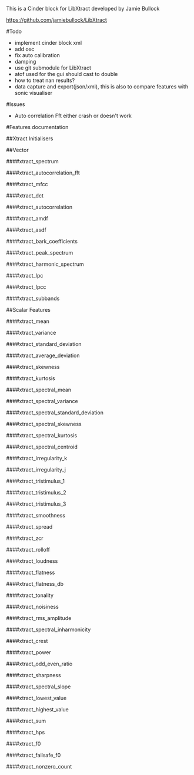 This is a Cinder block for LibXtract developed by Jamie Bullock

https://github.com/jamiebullock/LibXtract

#Todo

* implement cinder block xml
* add osc
* fix auto calibration
* damping
* use git submodule for LibXtract
* atof used for the gui should cast to double
* how to treat nan results?
* data capture and export(json/xml), this is also to compare features with sonic visualiser



#Issues

* Auto correlation Fft either crash or doesn't work


#Features documentation


##Xtract Initialisers




##Vector

####xtract_spectrum

 
####xtract_autocorrelation_fft

 
####xtract_mfcc

 
####xtract_dct

 
####xtract_autocorrelation

 
####xtract_amdf

 
####xtract_asdf

 
####xtract_bark_coefficients

 
####xtract_peak_spectrum

 
####xtract_harmonic_spectrum

 
####xtract_lpc

 
####xtract_lpcc

 
####xtract_subbands
	
	
	
	
##Scalar Features

####xtract_mean

 
####xtract_variance

 
####xtract_standard_deviation

 
####xtract_average_deviation

 
####xtract_skewness

 
####xtract_kurtosis

 
####xtract_spectral_mean

 
####xtract_spectral_variance

 
####xtract_spectral_standard_deviation

 
####xtract_spectral_skewness

 
####xtract_spectral_kurtosis

 
####xtract_spectral_centroid

 
####xtract_irregularity_k

 
####xtract_irregularity_j

 
####xtract_tristimulus_1

 
####xtract_tristimulus_2
 

####xtract_tristimulus_3

 
####xtract_smoothness

 
####xtract_spread

 
####xtract_zcr

 
####xtract_rolloff

 
####xtract_loudness

 
####xtract_flatness

 
####xtract_flatness_db

 
####xtract_tonality

 
####xtract_noisiness

 
####xtract_rms_amplitude

 
####xtract_spectral_inharmonicity

 
####xtract_crest

 
####xtract_power

 
####xtract_odd_even_ratio

 
####xtract_sharpness

 
####xtract_spectral_slope

 
####xtract_lowest_value

 
####xtract_highest_value

 
####xtract_sum

 
####xtract_hps

 
####xtract_f0

 
####xtract_failsafe_f0

 
####xtract_nonzero_count
